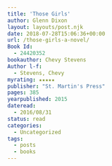 ```yaml
---
title: 'Those Girls'
author: Glenn Dixon
layout: layouts/post.njk
date: 2018-07-28T15:06:36+00:00
url: /those-girls-a-novel/
Book Id:
  - 24420352
bookauthor: Chevy Stevens
Author l-f:
  - Stevens, Chevy
myrating: ★★★★★
publisher: "St. Martin's Press"
pages: 385
yearpublished: 2015
dateread:
  - 2016/08/31
status: read
categories:
  - Uncategorized
tags:
  - posts
  - books
---
```


